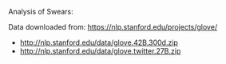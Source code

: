 Analysis of Swears:

Data downloaded from: https://nlp.stanford.edu/projects/glove/
- http://nlp.stanford.edu/data/glove.42B.300d.zip
- http://nlp.stanford.edu/data/glove.twitter.27B.zip

